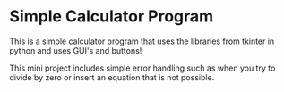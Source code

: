 # Simple Calculator Program
This is a simple calculator program that uses the libraries from tkinter in python and uses GUI's and buttons!

This mini project includes simple error handling such as when you try to divide by zero or insert an equation that is not possible. 
